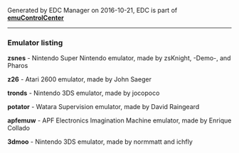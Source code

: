Generated by EDC Manager on 2016-10-21, EDC is part of [**emuControlCenter**](https://github.com/PhoenixInteractiveNL/emuControlCenter/wiki)
***
### Emulator listing

**zsnes** - Nintendo Super Nintendo emulator, made by zsKnight, -Demo-, and Pharos

**z26** - Atari 2600 emulator, made by John Saeger

**tronds** - Nintendo 3DS emulator, made by jocopoco

**potator** - Watara Supervision emulator, made by David Raingeard

**apfemuw** - APF Electronics Imagination Machine emulator, made by Enrique Collado

**3dmoo** - Nintendo 3DS emulator, made by normmatt and ichfly

